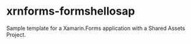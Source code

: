# xrnforms-formshellosap
Sample template for a Xamarin.Forms application with a Shared Assets Project.
